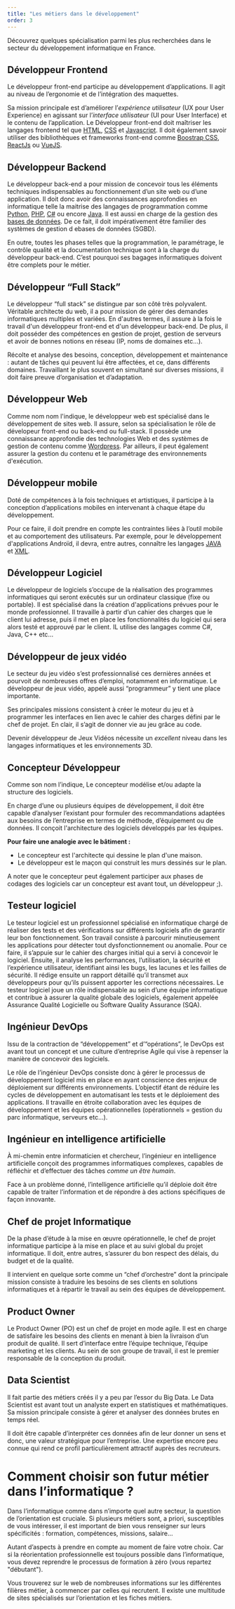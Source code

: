 ```yaml
---
title: "Les métiers dans le développement"
order: 3
---
```



Découvrez quelques spécialisation parmi les plus recherchées dans le secteur du développement informatique en France.

## Développeur Frontend

Le développeur front-end participe au développement d’applications. Il agit au niveau de l’ergonomie et de l’intégration des maquettes.

Sa mission principale est d’améliorer l’*expérience utilisateur* (UX pour User Experience) en agissant sur l’*interface utilisateur* (UI pour User Interface) et le contenu de l’application. Le Développeur front-end doit maîtriser les langages frontend tel que [HTML](https://developer.mozilla.org/fr/docs/Web/HTML), [CSS](https://developer.mozilla.org/fr/docs/Web/CSS) et [Javascript](https://developer.mozilla.org/fr/docs/Web/JavaScript). Il doit également savoir utiliser des bibliothèques et frameworks front-end comme [Boostrap CSS](https://getbootstrap.com/), [ReactJs](https://react.dev/) ou [VueJS](https://vuejs.org/).

## Développeur Backend

Le développeur back-end a pour mission de concevoir tous les éléments techniques indispensables au fonctionnement d’un site web ou d’une application. Il doit donc avoir des connaissances approfondies en informatique telle la maitrise des langages de programmation comme [Python](https://www.python.org/), [PHP](https://php.net), [C#](https://learn.microsoft.com/fr-fr/dotnet/csharp/tour-of-csharp/overview) ou encore [Java](https://www.java.com/fr/). Il est aussi en charge de la gestion des [bases de données](https://support.microsoft.com/fr-fr/topic/principes-fondamentaux-des-bases-de-donn%C3%A9es-a849ac16-07c7-4a31-9948-3c8c94a7c204#:~:text=Une%20base%20de%20donn%C3%A9es%20est,produits%2C%20les%20commandes%2C%20etc.). De ce fait, il doit impérativement être familier des systèmes de gestion d ebases de données (SGBD).

En outre, toutes les phases telles que la programmation, le paramétrage, le contrôle qualité et la documentation technique sont à la charge du développeur back-end. C’est pourquoi ses bagages informatiques doivent être complets pour le métier.


## Développeur “Full Stack”

Le développeur “full stack” se distingue par son côté très polyvalent. Véritable architecte du web, il a pour mission de gérer des demandes informatiques multiples et variées. En d'autres termes, il assure à la fois le travail d'un développeur front-end et d'un développeur back-end. De plus, il doit posséder des compétences en gestion de projet, gestion de serveurs et avoir de bonnes notions en réseau (IP, noms de domaines etc...).

Récolte et analyse des besoins, conception, développement et maintenance : autant de tâches qui peuvent lui être affectées, et ce, dans différents domaines. Travaillant le plus souvent en simultané sur diverses missions, il doit faire preuve d’organisation et d’adaptation.

## Développeur Web

Comme nom nom l'indique, le développeur web est spécialisé dans le développement de sites web. Il assure, selon sa spécialisation le rôle de dévelopeur front-end ou back-end ou full-stack. Il possède une connaissance approfondie des technologies Web et des systèmes de gestion de contenu comme [Wordpress](https://fr.wordpress.org/). Par ailleurs, il peut également assurer la gestion du contenu et le paramétrage des environnements d'exécution.

## Développeur mobile

Doté de compétences à la fois techniques et artistiques, il participe à la conception d’applications mobiles en intervenant à chaque étape du développement.

Pour ce faire, il doit prendre en compte les contraintes liées à l’outil mobile et au comportement des utilisateurs. Par exemple, pour le développement d'applications Androïd, il devra, entre autres, connaître les langages [JAVA](https://www.java.com/fr/) et [XML](https://developer.mozilla.org/fr/docs/Web/XML).

## Développeur Logiciel

Le développeur de logiciels s’occupe de la réalisation des programmes informatiques qui seront exécutés sur un ordinateur classique (fixe ou portable). Il est spécialisé dans la création d'applications prévues pour le monde professionnel. Il travaille à partir d’un cahier des charges que le client lui adresse, puis il met en place les fonctionnalités du logiciel qui sera alors testé et approuvé par le client. IL utilise des langages comme C#, Java, C++ etc...

## Développeur de jeux vidéo

Le secteur du jeu vidéo s’est professionnalisé ces dernières années et pourvoit de nombreuses offres d’emploi, notamment en informatique. Le développeur de jeux vidéo, appelé aussi “programmeur” y tient une place importante.

Ses principales missions consistent à créer le moteur du jeu et à programmer les interfaces en lien avec le cahier des charges défini par le chef de projet. En clair, il s’agit de donner vie au jeu grâce au code.

Devenir développeur de Jeux Vidéos nécessite un *excellent* niveau dans les langages informatiques et les environnements 3D.


## Concepteur Développeur

Comme son nom l’indique, Le concepteur modélise et/ou adapte la structure des logiciels. 

En charge d’une ou plusieurs équipes de développement, il doit être capable d’analyser l’existant pour formuler des recommandations adaptées aux besoins de l’entreprise en termes de méthode, d’équipement ou de données. Il conçoit l'architecture des logiciels développés par les équipes.

**Pour faire une analogie avec le bâtiment :**
- Le concepteur est l'architecte qui dessine le plan d'une maison.
- Le développeur est le maçon qui construit les murs dessinés sur le plan.

A noter que le concepteur peut également participer aux phases de codages des logiciels car un concepteur est avant tout, un développeur ;).


## Testeur logiciel

Le testeur logiciel est un professionnel spécialisé en informatique chargé de réaliser des tests et des vérifications sur différents logiciels afin de garantir leur bon fonctionnement. Son travail consiste à parcourir minutieusement les applications pour détecter tout dysfonctionnement ou anomalie. Pour ce faire, il s’appuie sur le cahier des charges initial qui a servi à concevoir le logiciel. Ensuite, il analyse les performances, l’utilisation, la sécurité et l’expérience utilisateur, identifiant ainsi les bugs, les lacunes et les failles de sécurité. Il rédige ensuite un rapport détaillé qu’il transmet aux développeurs pour qu’ils puissent apporter les corrections nécessaires. Le testeur logiciel joue un rôle indispensable au sein d’une équipe informatique et contribue à assurer la qualité globale des logiciels, également appelée Assurance Qualité Logicielle ou Software Quality Assurance (SQA).

## Ingénieur DevOps 

Issu de la contraction de “développement” et d’“opérations”, le DevOps est avant tout un concept et une culture d’entreprise Agile qui vise à repenser la manière de concevoir des logiciels.

Le rôle de l’ingénieur DevOps consiste donc à gérer le processus de développement logiciel mis en place en ayant conscience des enjeux de déploiement sur différents environnements. L’objectif étant de réduire les cycles de développement en automatisant les tests et le déploiement des applications. Il travaille en étroite collaboration avec les équipes de développement et les équipes opérationnelles (opérationnels = gestion du parc informatique, serveurs etc...).


## Ingénieur en intelligence artificielle

À mi-chemin entre informaticien et chercheur, l’ingénieur en intelligence artificielle conçoit des programmes informatiques complexes, capables de réfléchir et d’effectuer des tâches *comme un être humain*.

Face à un problème donné, l’intelligence artificielle qu’il déploie doit être capable de traiter l’information et de répondre à des actions spécifiques de façon innovante.


## Chef de projet Informatique

De la phase d’étude à la mise en œuvre opérationnelle, le chef de projet informatique participe à la mise en place et au suivi global du projet informatique. Il doit, entre autres, s’assurer du bon respect des délais, du budget et de la qualité. 

Il intervient en quelque sorte comme un “chef d’orchestre” dont la principale mission consiste à traduire les besoins de ses clients en solutions informatiques et à répartir le travail au sein des équipes de développement.


## Product Owner

Le Product Owner (PO) est un chef de projet en mode agile. Il est en charge de satisfaire les besoins des clients en menant à bien la livraison d’un produit de qualité. Il sert d’interface entre l’équipe technique, l’équipe marketing et les clients. Au sein de son groupe de travail, il est le premier responsable de la conception du produit.


## Data Scientist

Il fait partie des métiers créés il y a peu par l’essor du Big Data. Le Data Scientist est avant tout un analyste expert en statistiques et mathématiques. Sa mission principale consiste à gérer et analyser des données brutes en temps réel.

Il doit être capable d’interpréter ces données afin de leur donner un sens et donc, une valeur stratégique pour l’entreprise. Une expertise encore peu connue qui rend ce profil particulièrement attractif auprès des recruteurs.


# Comment choisir son futur métier dans l’informatique ?

Dans l’informatique comme dans n’importe quel autre secteur, la question de l’orientation est cruciale. Si plusieurs métiers sont, a priori, susceptibles de vous intéresser, il est important de bien vous renseigner sur leurs spécificités : formation, compétences, missions, salaire…

Autant d’aspects à prendre en compte au moment de faire votre choix. Car si la réorientation professionnelle est toujours possible dans l’informatique, vous devez reprendre le processus de formation à zéro (vous repartez "débutant").

Vous trouverez sur le web de nombreuses informations sur les différentes filières métier, à commencer par celles qui recrutent. Il existe une multitude de sites spécialisés sur l’orientation et les fiches métiers. 
